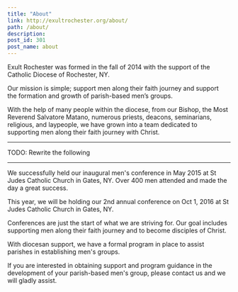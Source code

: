 ```yaml
---
title: "About"
link: http://exultrochester.org/about/
path: /about/
description:
post_id: 301
post_name: about
---
```


Exult Rochester was formed in the fall of 2014 with the support of the Catholic Diocese of Rochester, NY.

Our mission is simple; support men along their faith journey and support the formation and growth of parish-based men’s groups.

With the help of many people within the diocese, from our Bishop, the Most Reverend Salvatore Matano, numerous priests, deacons, seminarians, religious, and laypeople, we have grown into a team dedicated to supporting men along their faith journey with Christ.

---

TODO: Rewrite the following

---

We successfully held our inaugural men's conference in May 2015 at St Judes Catholic Church in Gates, NY.  Over 400 men attended and made the day a great success.

This year, we will be holding our 2nd annual conference on Oct 1, 2016 at St Judes Catholic Church in Gates, NY.

Conferences are just the start of what we are striving for. Our goal includes supporting men along their faith journey and to become disciples of Christ.

With diocesan support, we have a formal program in place to assist parishes in establishing men's groups.

If you are interested in obtaining support and program guidance in the development of your parish-based men's group, please contact us and we will gladly assist.
